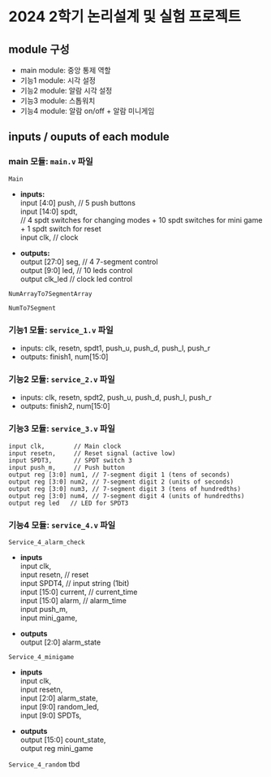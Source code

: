 # 2024 2학기 논리설계 및 실험 프로젝트

## module 구성

- main module: 중앙 통제 역할
- 기능1 module: 시각 설정
- 기능2 module: 알람 시각 설정
- 기능3 module: 스톱워치
- 기능4 module: 알람 on/off + 알람 미니게임

## inputs / ouputs of each module

### main 모듈: `main.v` 파일

`Main`
- **inputs:** <br>
      input [4:0] push, // 5 push buttons <br>
      input [14:0] spdt, <br>
      // 4 spdt switches for changing modes + 10 spdt switches for mini game + 1 spdt switch for reset <br>
      input clk, // clock

- **outputs:** <br>
      output [27:0] seg, // 4 7-segment control <br>
      output [9:0] led, // 10 leds control <br>
      output clk_led // clock led control <br>

`NumArrayTo7SegmentArray`

`NumTo7Segment`

### 기능1 모듈: `service_1.v` 파일

- inputs: clk, resetn, spdt1, push_u, push_d, push_l, push_r
- outputs: finish1, num[15:0]

### 기능2 모듈: `service_2.v` 파일

- inputs: clk, resetn, spdt2, push_u, push_d, push_l, push_r
- outputs: finish2, num[15:0]

### 기능3 모듈: `service_3.v` 파일

    input clk,        // Main clock
    input resetn,     // Reset signal (active low)
    input SPDT3,      // SPDT switch 3
    input push_m,     // Push button
    output reg [3:0] num1, // 7-segment digit 1 (tens of seconds)
    output reg [3:0] num2, // 7-segment digit 2 (units of seconds)
    output reg [3:0] num3, // 7-segment digit 3 (tens of hundredths)
    output reg [3:0] num4, // 7-segment digit 4 (units of hundredths)
    output reg led   // LED for SPDT3

### 기능4 모듈: `service_4.v` 파일
`Service_4_alarm_check`
- **inputs**  <br/>
    input clk, <br/>
    input resetn, // reset  <br/>
    input SPDT4, // input string (1bit)  <br/>
    input [15:0] current, // current_time  <br/>
    input [15:0] alarm, // alarm_time  <br/>
    input push_m,  <br/>
    input mini_game,  <br/>
  
- **outputs**  <br/>
    output [2:0] alarm_state

`Service_4_minigame`
- **inputs**  <br/>
    input clk,  <br/>
    input resetn,  <br/>
    input [2:0] alarm_state,  <br/>
    input [9:0] random_led,  <br/>
    input [9:0] SPDTs,  <br/>
  
- **outputs**  <br/>
    output [15:0] count_state,  <br/>
    output reg mini_game

`Service_4_random`
tbd
